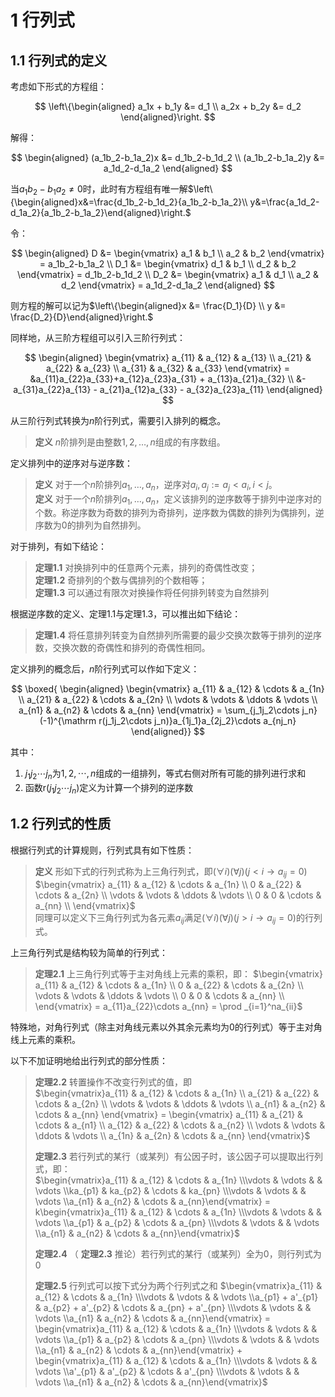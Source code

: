 # 1 行列式

## 1.1 行列式的定义

考虑如下形式的方程组：

$$
\left\{\begin{aligned}
    a_1x + b_1y &= d_1 \\
    a_2x + b_2y &= d_2
\end{aligned}\right.
$$

解得：

$$
\begin{aligned}
    (a_1b_2-b_1a_2)x &= d_1b_2-b_1d_2 \\
    (a_1b_2-b_1a_2)y &= a_1d_2-d_1a_2
\end{aligned}
$$

当$a_1b_2-b_1a_2\not = 0$时，此时有方程组有唯一解$\left\{\begin{aligned}x&=\frac{d_1b_2-b_1d_2}{a_1b_2-b_1a_2}\\ y&=\frac{a_1d_2-d_1a_2}{a_1b_2-b_1a_2}\end{aligned}\right.$

令：

$$
\begin{aligned}
    D &= \begin{vmatrix} a_1 & b_1 \\ a_2 & b_2 \end{vmatrix} = a_1b_2-b_1a_2 \\
    D_1 &= \begin{vmatrix} d_1 & b_1 \\ d_2 & b_2 \end{vmatrix} = d_1b_2-b_1d_2 \\
    D_2 &= \begin{vmatrix} a_1 & d_1 \\ a_2 & d_2 \end{vmatrix} = a_1d_2-d_1a_2
\end{aligned}
$$

则方程的解可以记为$\left\{\begin{aligned}x &= \frac{D_1}{D} \\ y &= \frac{D_2}{D}\end{aligned}\right.$

同样地，从三阶方程组可以引入三阶行列式：

$$
\begin{aligned}
\begin{vmatrix}
a_{11} & a_{12} & a_{13} \\
a_{21} & a_{22} & a_{23} \\
a_{31} & a_{32} & a_{33}
\end{vmatrix} = &a_{11}a_{22}a_{33}+a_{12}a_{23}a_{31} + a_{13}a_{21}a_{32} \\ &- a_{31}a_{22}a_{13} - a_{21}a_{12}a_{33} - a_{32}a_{23}a_{11}
\end{aligned}
$$

从三阶行列式转换为$n$阶行列式，需要引入排列的概念。

> **定义** $n$阶排列是由整数$1, 2, \dots, n$组成的有序数组。

定义排列中的逆序对与逆序数：

> **定义** 对于一个$n$阶排列$a_1, \dots, a_n$，逆序对$a_i, a_j:=a_j<a_i, i<j$。  
> **定义** 对于一个$n$阶排列$a_1, \dots, a_n$，定义该排列的逆序数等于排列中逆序对的个数。称逆序数为奇数的排列为奇排列，逆序数为偶数的排列为偶排列，逆序数为0的排列为自然排列。

对于排列，有如下结论：

> **定理1.1** 对换排列中的任意两个元素，排列的奇偶性改变；  
> **定理1.2** 奇排列的个数与偶排列的个数相等；  
> **定理1.3** 可以通过有限次对换操作将任何排列转变为自然排列  

根据逆序数的定义、定理1.1与定理1.3，可以推出如下结论：

> **定理1.4** 将任意排列转变为自然排列所需要的最少交换次数等于排列的逆序数，交换次数的奇偶性和排列的奇偶性相同。

定义排列的概念后，$n$阶行列式可以作如下定义：

$$
\boxed{
\begin{aligned}
    \begin{vmatrix}
    a_{11} & a_{12} & \cdots & a_{1n} \\
    a_{21} & a_{22} & \cdots & a_{2n} \\
    \vdots & \vdots & \ddots & \vdots \\
    a_{n1} & a_{n2} & \cdots & a_{nn}
    \end{vmatrix} = \sum_{j_1j_2\cdots j_n}(-1)^{\mathrm r(j_1j_2\cdots j_n)}a_{1j_1}a_{2j_2}\cdots a_{nj_n}
\end{aligned}}
$$

其中：

1. $j_1j_2\cdots j_n$为$1, 2, \cdots, n$组成的一组排列，等式右侧对所有可能的排列进行求和
2. 函数$\mathrm r(j_1j_2\cdots j_n)$定义为计算一个排列的逆序数

## 1.2 行列式的性质

根据行列式的计算规则，行列式具有如下性质：

> **定义** 形如下式的行列式称为上三角行列式，即$(\forall i)(\forall j)(j< i\rightarrow a_{ij} = 0)$
> $\begin{vmatrix} a_{11} & a_{12} & \cdots & a_{1n} \\   0      & a_{22} & \cdots & a_{2n} \\   \vdots & \vdots & \ddots & \vdots \\   0      & 0      & \cdots & a_{nn} \\  \end{vmatrix}$  
> 同理可以定义下三角行列式为各元素$a_{ij}$满足$(\forall i)(\forall j)(j> i\rightarrow a_{ij} = 0)$的行列式。

上三角行列式是结构较为简单的行列式：

> **定理2.1** 上三角行列式等于主对角线上元素的乘积，即：
> $\begin{vmatrix} a_{11} & a_{12} & \cdots & a_{1n} \\ 0      & a_{22} & \cdots & a_{2n} \\ \vdots & \vdots & \ddots & \vdots \\ 0      & 0      & \cdots & a_{nn} \\ \end{vmatrix} = a_{11}a_{22}\cdots a_{nn} = \prod _{i=1}^na_{ii}$

特殊地，对角行列式（除主对角线元素以外其余元素均为0的行列式）等于主对角线上元素的乘积。

以下不加证明地给出行列式的部分性质：

> **定理2.2** 转置操作不改变行列式的值，即  
> $\begin{vmatrix}a_{11} & a_{12} & \cdots & a_{1n} \\ a_{21} & a_{22} & \cdots & a_{2n} \\ \vdots & \vdots & \ddots & \vdots \\ a_{n1} & a_{n2} & \cdots & a_{nn} \end{vmatrix} = \begin{vmatrix} a_{11} & a_{21} & \cdots & a_{n1} \\ a_{12} & a_{22} & \cdots & a_{n2} \\ \vdots & \vdots & \ddots & \vdots \\ a_{1n} & a_{2n} & \cdots & a_{nn} \end{vmatrix}$
>
> **定理2.3** 若行列式的某行（或某列）有公因子时，该公因子可以提取出行列式，即：  
> $\begin{vmatrix}a_{11} & a_{12} & \cdots & a_{1n} \\\vdots & \vdots &        & \vdots \\ka_{p1} & ka_{p2} & \cdots & ka_{pn} \\\vdots & \vdots &        & \vdots \\a_{n1} & a_{n2} & \cdots & a_{nn}\end{vmatrix} = k\begin{vmatrix}a_{11} & a_{12} & \cdots & a_{1n} \\\vdots & \vdots &        & \vdots \\a_{p1} & a_{p2} & \cdots & a_{pn} \\\vdots & \vdots &        & \vdots \\a_{n1} & a_{n2} & \cdots & a_{nn}\end{vmatrix}$
>
> **定理2.4** （ **定理2.3** 推论）若行列式的某行（或某列）全为0，则行列式为0  
>
> **定理2.5** 行列式可以按下式分为两个行列式之和
> $\begin{vmatrix}a_{11} & a_{12} & \cdots & a_{1n} \\\vdots & \vdots &        & \vdots \\a_{p1} + a'_{p1} & a_{p2} + a'_{p2} & \cdots & a_{pn} + a'_{pn} \\\vdots & \vdots &        & \vdots \\a_{n1} & a_{n2} & \cdots & a_{nn}\end{vmatrix} = \begin{vmatrix}a_{11} & a_{12} & \cdots & a_{1n} \\\vdots & \vdots &        & \vdots \\a_{p1} & a_{p2} & \cdots & a_{pn} \\\vdots & \vdots &        & \vdots \\a_{n1} & a_{n2} & \cdots & a_{nn}\end{vmatrix} + \begin{vmatrix}a_{11} & a_{12} & \cdots & a_{1n} \\\vdots & \vdots &        & \vdots \\a'_{p1} & a'_{p2} & \cdots & a'_{pn} \\\vdots & \vdots &        & \vdots \\a_{n1} & a_{n2} & \cdots & a_{nn}\end{vmatrix}$